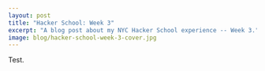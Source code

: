 ```yaml
---
layout: post
title: "Hacker School: Week 3"
excerpt: "A blog post about my NYC Hacker School experience -- Week 3."
image: blog/hacker-school-week-3-cover.jpg
---
```


Test.